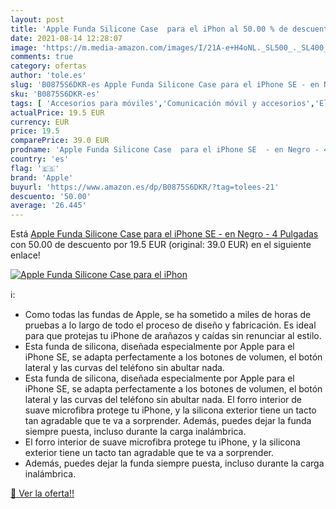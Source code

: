 ```yaml
---
layout: post
title: 'Apple Funda Silicone Case  para el iPhon al 50.00 % de descuento'
date: 2021-08-14 12:28:07
image: 'https://m.media-amazon.com/images/I/21A-e+H4oNL._SL500_._SL400_.jpg'
comments: true
category: ofertas
author: 'tole.es'
slug: 'B0875S6DKR-es Apple Funda Silicone Case para el iPhone SE - en Negro - 4...'
sku: 'B0875S6DKR-es'
tags: [ 'Accesorios para móviles','Comunicación móvil y accesorios','Electrónica','Fundas y carcasas para teléfonos móviles','apple','iphone', ]
actualPrice: 19.5 EUR
currency: EUR
price: 19.5
comparePrice: 39.0 EUR
prodname: 'Apple Funda Silicone Case  para el iPhone SE  - en Negro - 4 Pulgadas'
country: 'es'
flag: '🇪🇸'
brand: 'Apple'
buyurl: 'https://www.amazon.es/dp/B0875S6DKR/?tag=tolees-21'
descuento: '50.00'
average: '26.445'
---
```


Está [Apple Funda Silicone Case  para el iPhone SE  - en Negro - 4 Pulgadas](https://www.amazon.es/dp/B0875S6DKR/?tag=tolees-21) con 50.00 de descuento por 19.5 EUR (original: 39.0 EUR) en el siguiente enlace!

[![Apple Funda Silicone Case  para el iPhon](https://m.media-amazon.com/images/I/21A-e+H4oNL._SL500_._SL400_.jpg)](https://www.amazon.es/dp/B0875S6DKR/?tag=tolees-21)

ℹ️:

- Como todas las fundas de Apple, se ha sometido a miles de horas de pruebas a lo largo de todo el proceso de diseño y fabricación. Es ideal para que protejas tu iPhone de arañazos y caídas sin renunciar al estilo.
- Esta funda de silicona, diseñada especialmente por Apple para el iPhone SE, se adapta perfectamente a los botones de volumen, el botón lateral y las curvas del teléfono sin abultar nada.
- Esta funda de silicona, diseñada especialmente por Apple para el iPhone SE, se adapta perfectamente a los botones de volumen, el botón lateral y las curvas del teléfono sin abultar nada. El forro interior de suave microfibra protege tu iPhone, y la silicona exterior tiene un tacto tan agradable que te va a sorprender. Además, puedes dejar la funda siempre puesta, incluso durante la carga inalámbrica.
- El forro interior de suave microfibra protege tu iPhone, y la silicona exterior tiene un tacto tan agradable que te va a sorprender.
- Además, puedes dejar la funda siempre puesta, incluso durante la carga inalámbrica.

[🛒 Ver la oferta!!](https://www.amazon.es/dp/B0875S6DKR/?tag=tolees-21)
